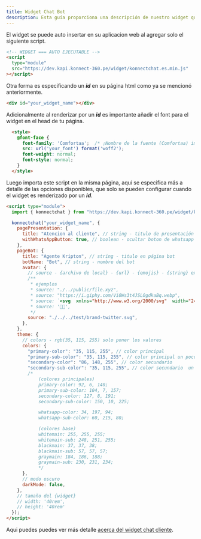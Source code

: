```yaml
---
title: Widget Chat Bot
description: Esta guía proporciona una descripción de nuestro widget que se implementa en su front-end.
---
```



El widget se puede auto insertar en su aplicacion web al agregar solo el siguiente script.


```html
<!-- WIDGET === AUTO EJECUTABLE -->
<script
  type="module"
  src="https://dev.kapi.konnect-360.pe/widget/konnectchat.es.min.js"
></script>
```
Otra forma es especificando un ***id*** en su página html como ya se mencionó anteriormente.

```html
<div id="your_widget_name"></div>
```

Adicionalmente al renderizar por un ***id*** es importante añadir el font para el widget en el head de tu página.

```html
  <style>
    @font-face {
      font-family: 'Comfortaa';  /* ¡Nombre de la fuente (Comfortaa) importante ! */
      src: url('your_font') format('woff2');
      font-weight: normal;
      font-style: normal;
    }
  </style>
```

Luego importa este script en la misma página, aquí se especifica más a detalle de las opciones disponibles, que solo se pueden configurar cuando el widget es renderizado por un ***id***.

```html
<script type="module">
  import { konnectchat } from "https://dev.kapi.konnect-360.pe/widget/konnectchat.es.min.js";

  konnectchat("your_widget_name", {
    pagePresentation: {
      title: "Atencion al cliente", // string - titulo de presentación
      withWhatsAppButton: true, // boolean - ocultar boton de whatsapp
    },
    pageBot: {
      title: "Agente Kripton", // string - titulo en página bot
      botName: "Bot", // string - nombre del bot
      avatar: {
        // source - {archivo de local} - {url} - {emojis} - {string} extensiones soportadas ["jpg", "jpeg", "png", "gif", "svg"]
        /**
         * ejemplos
         * source: "./../public/file.xyz",
         * source: "https://i.giphy.com/Vi0Ws3t4JSLOgdkaBq.webp",
         * source: `<svg  xmlns="http://www.w3.org/2000/svg"  width="24"  height="24"  viewBox="0 0 24 24"  fill="currentColor"  class="icon icon-tabler icons-tabler-filled icon-tabler-user"><path stroke="none" d="M0 0h24v24H0z" fill="none"/><path d="M12 2a5 5 0 1 1 -5 5l.005 -.217a5 5 0 0 1 4.995 -4.783z" /><path d="M14 14a5 5 0 0 1 5 5v1a2 2 0 0 1 -2 2h-10a2 2 0 0 1 -2 -2v-1a5 5 0 0 1 5 -5h4z" /></svg>`,
         * source: '🤗🤗',
         */
        source: "./../../test/brand-twitter.svg",
      },
    },
    theme: {
      // colors - rgb(35, 115, 255) solo poner los valores
      colors: {
        "primary-color": "35, 115, 255", // color principal
        "primary-sub-color": "35, 115, 255", // color principal un poco opaco {a criterio}
        "secondary-color": "86, 148, 255", // color secundario
        "secondary-sub-color": "35, 115, 255", // color secundario  un poco opaco {a criterio}
        /*
            (colores principales)
            primary-color: 92, 6, 140;
            primary-sub-color: 104, 7, 157;
            secondary-color: 127, 8, 191;
            secondary-sub-color: 150, 10, 225;

            whatsapp-color: 34, 197, 94;
            whatsapp-sub-color: 60, 215, 80;

            (colores base)
            whitemain: 255, 255, 255;
            whitemain-sub: 248, 251, 255;
            blackmain: 37, 37, 38;
            blackmain-sub: 57, 57, 57;
            graymain: 184, 186, 188;
            graymain-sub: 230, 231, 234;
            */
      },
      // modo oscuro
      darkMode: false,
    },
    // tamaño del {widget}
    // width: '40rem',
    // height: '40rem'
  });
</script>
```
Aqui puedes puedes ver más detalle [acerca del widget chat cliente](/guides/widgetcustomer/).

